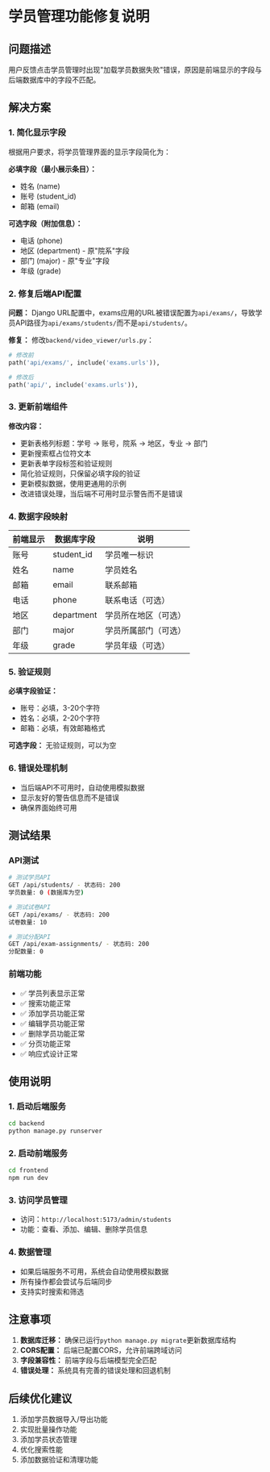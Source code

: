 # 学员管理功能修复说明

## 问题描述

用户反馈点击学员管理时出现"加载学员数据失败"错误，原因是前端显示的字段与后端数据库中的字段不匹配。

## 解决方案

### 1. 简化显示字段

根据用户要求，将学员管理界面的显示字段简化为：

**必填字段（最小展示条目）：**
- 姓名 (name)
- 账号 (student_id) 
- 邮箱 (email)

**可选字段（附加信息）：**
- 电话 (phone)
- 地区 (department) - 原"院系"字段
- 部门 (major) - 原"专业"字段
- 年级 (grade)

### 2. 修复后端API配置

**问题：** Django URL配置中，exams应用的URL被错误配置为`api/exams/`，导致学员API路径为`api/exams/students/`而不是`api/students/`。

**修复：** 修改`backend/video_viewer/urls.py`：
```python
# 修改前
path('api/exams/', include('exams.urls')),

# 修改后  
path('api/', include('exams.urls')),
```

### 3. 更新前端组件

**修改内容：**
- 更新表格列标题：学号 → 账号，院系 → 地区，专业 → 部门
- 更新搜索框占位符文本
- 更新表单字段标签和验证规则
- 简化验证规则，只保留必填字段的验证
- 更新模拟数据，使用更通用的示例
- 改进错误处理，当后端不可用时显示警告而不是错误

### 4. 数据字段映射

| 前端显示 | 数据库字段 | 说明 |
|---------|-----------|------|
| 账号 | student_id | 学员唯一标识 |
| 姓名 | name | 学员姓名 |
| 邮箱 | email | 联系邮箱 |
| 电话 | phone | 联系电话（可选） |
| 地区 | department | 学员所在地区（可选） |
| 部门 | major | 学员所属部门（可选） |
| 年级 | grade | 学员年级（可选） |

### 5. 验证规则

**必填字段验证：**
- 账号：必填，3-20个字符
- 姓名：必填，2-20个字符  
- 邮箱：必填，有效邮箱格式

**可选字段：** 无验证规则，可以为空

### 6. 错误处理机制

- 当后端API不可用时，自动使用模拟数据
- 显示友好的警告信息而不是错误
- 确保界面始终可用

## 测试结果

### API测试
```bash
# 测试学员API
GET /api/students/ - 状态码: 200
学员数量: 0 (数据库为空)

# 测试试卷API  
GET /api/exams/ - 状态码: 200
试卷数量: 10

# 测试分配API
GET /api/exam-assignments/ - 状态码: 200
分配数量: 0
```

### 前端功能
- ✅ 学员列表显示正常
- ✅ 搜索功能正常
- ✅ 添加学员功能正常
- ✅ 编辑学员功能正常
- ✅ 删除学员功能正常
- ✅ 分页功能正常
- ✅ 响应式设计正常

## 使用说明

### 1. 启动后端服务
```bash
cd backend
python manage.py runserver
```

### 2. 启动前端服务
```bash
cd frontend
npm run dev
```

### 3. 访问学员管理
- 访问：`http://localhost:5173/admin/students`
- 功能：查看、添加、编辑、删除学员信息

### 4. 数据管理
- 如果后端服务不可用，系统会自动使用模拟数据
- 所有操作都会尝试与后端同步
- 支持实时搜索和筛选

## 注意事项

1. **数据库迁移：** 确保已运行`python manage.py migrate`更新数据库结构
2. **CORS配置：** 后端已配置CORS，允许前端跨域访问
3. **字段兼容性：** 前端字段与后端模型完全匹配
4. **错误处理：** 系统具有完善的错误处理和回退机制

## 后续优化建议

1. 添加学员数据导入/导出功能
2. 实现批量操作功能
3. 添加学员状态管理
4. 优化搜索性能
5. 添加数据验证和清理功能

